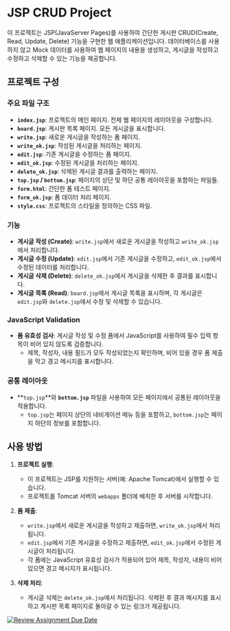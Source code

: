 # JSP CRUD Project

이 프로젝트는 JSP(JavaServer Pages)를 사용하여 간단한 게시판 CRUD(Create, Read, Update, Delete) 기능을 구현한 웹 애플리케이션입니다. 데이터베이스를 사용하지 않고 Mock 데이터를 사용하여 웹 페이지의 내용을 생성하고, 게시글을 작성하고 수정하고 삭제할 수 있는 기능을 제공합니다.

## 프로젝트 구성

### 주요 파일 구조

- **`index.jsp`**: 프로젝트의 메인 페이지. 전체 웹 페이지의 레이아웃을 구성합니다.
- **`board.jsp`**: 게시판 목록 페이지. 모든 게시글을 표시합니다.
- **`write.jsp`**: 새로운 게시글을 작성하는 폼 페이지.
- **`write_ok.jsp`**: 작성된 게시글을 처리하는 페이지.
- **`edit.jsp`**: 기존 게시글을 수정하는 폼 페이지.
- **`edit_ok.jsp`**: 수정된 게시글을 처리하는 페이지.
- **`delete_ok.jsp`**: 삭제된 게시글 결과를 출력하는 페이지.
- **`top.jsp` / `bottom.jsp`**: 페이지의 상단 및 하단 공통 레이아웃을 포함하는 파일들.
- **`form.html`**: 간단한 폼 테스트 페이지.
- **`form_ok.jsp`**: 폼 데이터 처리 페이지.
- **`style.css`**: 프로젝트의 스타일을 정의하는 CSS 파일.

### 기능

- **게시글 작성 (Create)**: `write.jsp`에서 새로운 게시글을 작성하고 `write_ok.jsp`에서 처리합니다.
- **게시글 수정 (Update)**: `edit.jsp`에서 기존 게시글을 수정하고, `edit_ok.jsp`에서 수정된 데이터를 처리합니다.
- **게시글 삭제 (Delete)**: `delete_ok.jsp`에서 게시글을 삭제한 후 결과를 표시합니다.
- **게시글 목록 (Read)**: `board.jsp`에서 게시글 목록을 표시하며, 각 게시글은 `edit.jsp`와 `delete.jsp`에서 수정 및 삭제할 수 있습니다.

### JavaScript Validation

- **폼 유효성 검사**: 게시글 작성 및 수정 폼에서 JavaScript를 사용하여 필수 입력 항목이 비어 있지 않도록 검증합니다.
    - 제목, 작성자, 내용 필드가 모두 작성되었는지 확인하며, 비어 있을 경우 폼 제출을 막고 경고 메시지를 표시합니다.

### 공통 레이아웃

- **`top.jsp`**와 **`bottom.jsp`** 파일을 사용하여 모든 페이지에서 공통된 레이아웃을 적용합니다.
    - `top.jsp`는 페이지 상단의 네비게이션 메뉴 등을 포함하고, `bottom.jsp`는 페이지 하단의 정보를 포함합니다.

## 사용 방법

1. **프로젝트 실행**:
    - 이 프로젝트는 JSP를 지원하는 서버(예: Apache Tomcat)에서 실행할 수 있습니다.
    - 프로젝트를 Tomcat 서버의 `webapps` 폴더에 배치한 후 서버를 시작합니다.

2. **폼 제출**:
    - `write.jsp`에서 새로운 게시글을 작성하고 제출하면, `write_ok.jsp`에서 처리됩니다.
    - `edit.jsp`에서 기존 게시글을 수정하고 제출하면, `edit_ok.jsp`에서 수정된 게시글이 처리됩니다.
    - 각 폼에는 JavaScript 유효성 검사가 적용되어 있어 제목, 작성자, 내용이 비어있으면 경고 메시지가 표시됩니다.

3. **삭제 처리**:
    - 게시글 삭제는 `delete_ok.jsp`에서 처리됩니다. 삭제된 후 결과 메시지를 표시하고 게시판 목록 페이지로 돌아갈 수 있는 링크가 제공됩니다.


[![Review Assignment Due Date](https://classroom.github.com/assets/deadline-readme-button-22041afd0340ce965d47ae6ef1cefeee28c7c493a6346c4f15d667ab976d596c.svg)](https://classroom.github.com/a/l13IeRQ_)
